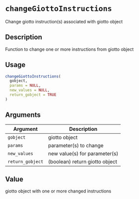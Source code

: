 # `changeGiottoInstructions`

Change giotto instruction(s) associated with giotto object


## Description

Function to change one or more instructions from giotto object


## Usage

```r
changeGiottoInstructions(
  gobject,
  params = NULL,
  new_values = NULL,
  return_gobject = TRUE
)
```


## Arguments

Argument      |Description
------------- |----------------
`gobject`     |     giotto object
`params`     |     parameter(s) to change
`new_values`     |     new value(s) for parameter(s)
`return_gobject`     |     (boolean) return giotto object


## Value

giotto object with one or more changed instructions


